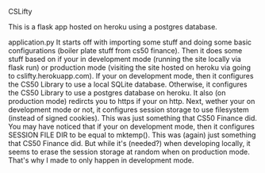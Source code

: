CSLifty

This is a flask app hosted on heroku using a postgres database.

application.py
  It starts off with importing some stuff and doing some basic configurations (boiler plate stuff from cs50 finance).
Then it does some stuff based on if your in development mode (running the site locally via flask run) or production
mode (visiting the site hosted on heroku via going to cslifty.herokuapp.com).
  If your on development mode, then it configures the CS50 Library to use a local SQLite database. Otherwise, it
configures the CS50 Library to use a postgres database on heroku. It also (on production mode) redircts you to
https if your on http.
  Next, wether your on development mode or not, it configures session storage to use filesystem (instead of
signed cookies). This was just something that CS50 Finance did. You may have noticed that if your on development
mode, then it configures SESSION FILE DIR to be equal to mktemp(). This was (again) just something that CS50 Finance
did. But while it's (needed?) when developing locally, it seems to erase the session storage at random when on
production mode. That's why I made to only happen in development mode.